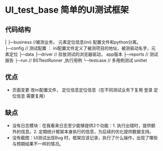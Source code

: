 # UI_test_base 简单的UI测试框架
## 代码结构
|
├─business   //被测业务， 元素定位信息(ini) 配置文件和python分离。
├─config  // 测试配置 ： ini配置文件定义了被测项目的地址，被测驱动名字，元素定位
├─data
├─driver // 存放测试的浏览器驱动， app版本
├─reports // 测试报告
├─run // BSTtestRunner ,执行用例 
└─testcase // 多用例测试 unittet
## 优点
- 页面变更 改ini配置文件， 定位信息定位信息（在不同测试业务下复用   登录 定位信息 需要复用）
## 缺点
- 没有日志模块：在我看来日志至少能够提供2个功能：1. 执行出错时，提供额外的信息。2. 定期统计框架本身执行的信息，为后续的优化提供数据支持。
- 没有截图：UI测试出现Bug 时，框架应该记录，执行了什么操作，出现了哪些与预期结果不一样的情况。
